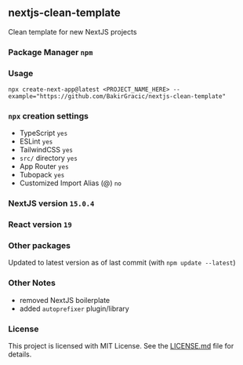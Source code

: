 ## nextjs-clean-template

Clean template for new NextJS projects

### Package Manager `npm`

### Usage

```
npx create-next-app@latest <PROJECT_NAME_HERE> --example="https://github.com/BakirGracic/nextjs-clean-template"
```

### `npx` creation settings

- TypeScript `yes`
- ESLint `yes`
- TailwindCSS  `yes`
- `src/` directory  `yes`
- App Router `yes`
- Tubopack `yes`
- Customized Import Alias (@) `no`

### NextJS version `15.0.4`

### React version `19`

### Other packages

Updated to latest version as of last commit (with `npm update --latest`)

### Other Notes

- removed NextJS boilerplate
- added `autoprefixer` plugin/library

### License

This project is licensed with MIT License. See the [LICENSE.md](https://github.com/BakirGracic/nextjs-clean-template/blob/main/LICENSE.md) file for details.
